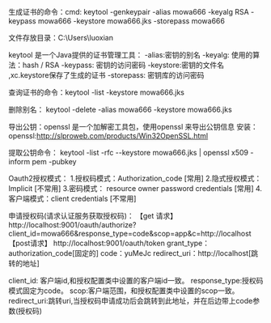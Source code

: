 生成证书的命令：cmd:
keytool -genkeypair -alias mowa666 -keyalg RSA -keypass mowa666 -keystore mowa666.jks -storepass mowa666

文件存放目录：C:\Users\luoxian

keytool 是一个Java提供的证书管理工具：
-alias:密钥的别名
-keyalg: 使用的算法：hash / RSA
-keypass: 密钥的访问密码
-keystore:密钥的文件名 ,xc.keystore保存了生成的证书
-storepass: 密钥库的访问密码

查询证书的命令：keytool -list -keystore mowa666.jks

删除别名： keytool -delete -alias mowa666 -keystore mowa666.jks

导出公钥：openssl 是一个加解密工具包，使用openssl 来导出公钥信息
安装：openssl:http://slproweb.com/products/Win32OpenSSL.html

提取公钥命令： keytool -list -rfc --keystore mowa666.jks | openssl x509 -inform pem -pubkey



Oauth2授权模式：
1.授权码模式：Authorization_code [常用]
2.隐式授权模式：Implicit [不常用]
3.密码模式： resource owner password credentials [常用]
4.客户端模式：client credentials [不常用]


申请授权码(请求认证服务获取授权码)：
【get 请求】 http://localhost:9001/oauth/authorize?client_id=mowa666&response_type=code&scop=app&c=http://localhost
【post请求】 http://localhost:9001/oauth/token
 grant_type：authorization_code[固定的]
 code：yuMeJc
 redirect_uri：http://localhost[跳转的地址]



client_id: 客户端id,和授权配置类中设置的客户端id一致。
response_type:授权码模式固定为code。
scop:客户端范围，和授权配置类中设置的scop一致。
redirect_uri:跳转uri,当授权码申请成功后会跳转到此地址，并在后边带上code参数(授权码)

